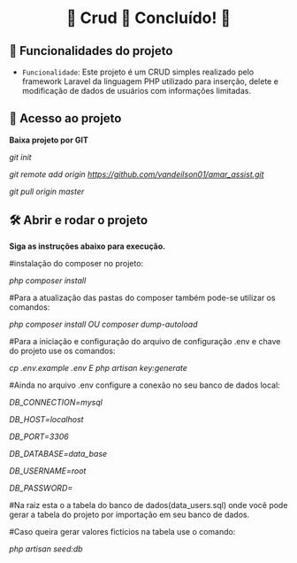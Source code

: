 <h1 align="center"> 
	🚧  Crud 🚀 Concluído!  🚧
</h1>


## :hammer: Funcionalidades do projeto

- `Funcionalidade`: Este projeto é um CRUD simples realizado pelo framework Laravel da linguagem PHP utilizado para inserção, delete e modificação de dados de usuários com informações limitadas.


## 📁 Acesso ao projeto

**Baixa projeto por GIT**

*git init*

*git remote add origin https://github.com/vandeilson01/amar_assist.git*

*git pull origin master*

## 🛠️ Abrir e rodar o projeto



**Siga as instruções abaixo para execução.**



#instalação do composer no projeto:


*php composer install*


#Para a atualização das pastas do composer também pode-se utilizar os comandos:


*php composer install OU composer dump-autoload*


#Para a iniciação e configuração do arquivo de configuração .env e chave do projeto use os comandos:


*cp .env.example .env E php artisan key:generate*


#Ainda no arquivo .env configure a conexão no seu banco de dados local:


*DB_CONNECTION=mysql*

*DB_HOST=localhost*

*DB_PORT=3306*

*DB_DATABASE=data_base*

*DB_USERNAME=root*

*DB_PASSWORD=*



#Na raiz esta o a tabela do banco de dados(data_users.sql) onde você pode gerar a tabela do projeto por importação em seu banco de dados.


#Caso queira gerar valores fictícios na tabela use o comando:


*php artisan seed:db*





